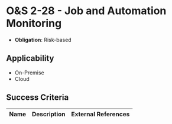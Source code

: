 # O&S 2-28 - Job and Automation Monitoring

- **Obligation**: Risk-based






## Applicability

- On-Premise
- Cloud



## Success Criteria

| Name | Description | External References |
| ----- | ---------- | ------------------- |

